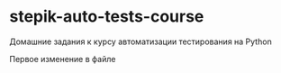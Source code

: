 # stepik-auto-tests-course
Домашние задания к курсу автоматизации тестирования на Python

Первое изменение в файле
